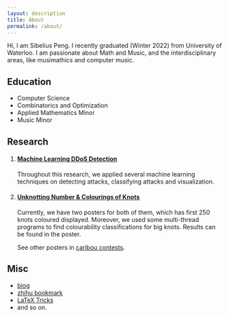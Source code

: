 ```yaml
---
layout: description
title: About
permalink: /about/
---
```

Hi, I am Sibelius Peng. I recently graduated (Winter 2022) from University of Waterloo. I am passionate about Math and Music, and the interdisciplinary areas, like musimathics and computer music.

## Education
- Computer Science 
- Combinatorics and Optimization
- Applied Mathematics Minor
- Music Minor

## Research
1. #### [Machine Learning DDoS Detection](https://github.com/Sibelius-6/DDoS-with-ML)

    Throughout this research, we applied several machine learning techniques on detecting attacks, classifying attacks and visualization.

2. #### [Unknotting Number & Colourings of Knots](https://www.sibeliusp.com/old/research/knots/)

    Currently, we have two posters for both of them, which has first 250 knots coloured displayed. Moreover, we used some multi-thread programs to find colourability classifications for big knots. Results can be found in the poster.

    See other posters in [caribou contests](https://cariboutests.com/posters.php).

## Misc
- [blog](https://b.sibp.ro)
- [zhihu bookmark](/zhihu)
- [LaTeX Tricks](https://latex.sibeliusp.com/)
- and so on.